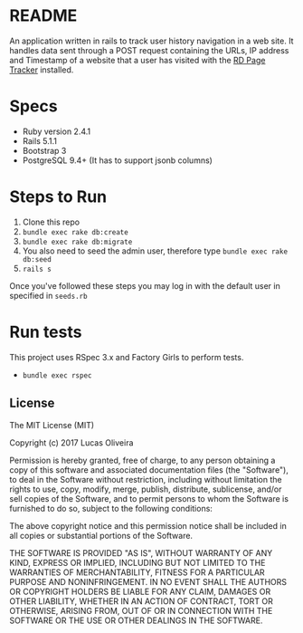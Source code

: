 # README

An application written in rails to track user history navigation in a web site. It handles data sent through a POST request containing the URLs, IP address and Timestamp of a website that a user has visited with the [RD Page Tracker](https://github.com/lcastrooliveira/rd-page-tracker) installed.

# Specs

* Ruby version 2.4.1
* Rails 5.1.1
* Bootstrap 3
* PostgreSQL 9.4+ (It has to support jsonb columns)

# Steps to Run

1. Clone this repo
2. `bundle exec rake db:create`
3. `bundle exec rake db:migrate`
4. You also need to seed the admin user, therefore type `bundle exec rake db:seed`
5. `rails s`

Once you've followed these steps you may log in with the default user in specified in `seeds.rb`

# Run tests

This project uses RSpec 3.x and Factory Girls to perform tests.

* `bundle exec rspec`

## License
 
The MIT License (MIT)

Copyright (c) 2017 Lucas Oliveira

Permission is hereby granted, free of charge, to any person obtaining a copy of this software and associated documentation files (the "Software"), to deal in the Software without restriction, including without limitation the rights to use, copy, modify, merge, publish, distribute, sublicense, and/or sell copies of the Software, and to permit persons to whom the Software is furnished to do so, subject to the following conditions:

The above copyright notice and this permission notice shall be included in all copies or substantial portions of the Software.

THE SOFTWARE IS PROVIDED "AS IS", WITHOUT WARRANTY OF ANY KIND, EXPRESS OR IMPLIED, INCLUDING BUT NOT LIMITED TO THE WARRANTIES OF MERCHANTABILITY, FITNESS FOR A PARTICULAR PURPOSE AND NONINFRINGEMENT. IN NO EVENT SHALL THE AUTHORS OR COPYRIGHT HOLDERS BE LIABLE FOR ANY CLAIM, DAMAGES OR OTHER LIABILITY, WHETHER IN AN ACTION OF CONTRACT, TORT OR OTHERWISE, ARISING FROM, OUT OF OR IN CONNECTION WITH THE SOFTWARE OR THE USE OR OTHER DEALINGS IN THE SOFTWARE.
